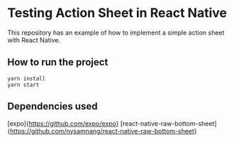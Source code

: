 # Testing Action Sheet in React Native

This repository has an example of how to implement a simple action sheet with React Native.

## How to run the project

```
yarn install
yarn start
```

## Dependencies used

[expo]{https://github.com/expo/expo}
[react-native-raw-bottom-sheet]{https://github.com/nysamnang/react-native-raw-bottom-sheet}
